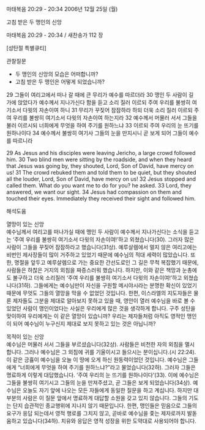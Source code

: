 마태복음 20:29 - 20:34 
2006년 12월 25일 (월)

고침 받은 두 맹인의 신앙



마태복음 20:29 - 20:34 / 새찬송가 112 장


[성탄절 특별큐티]

관찰질문
- 두 맹인의 신앙의 모습은 어떠합니까?
- 고침 받은 두 맹인은 어떻게 되었습니까?

29 그들이 여리고에서 떠나 갈 때에 큰 무리가 예수를 따르더라 30 맹인 두 사람이 길 가에 앉았다가 예수께서 지나가신다 함을 듣고 소리 질러 이르되 주여 우리를 불쌍히 여기소서 다윗의 자손이여 하니 31 무리가 꾸짖어 잠잠하라 하되 더욱 소리 질러 이르되 주여 우리를 불쌍히 여기소서 다윗의 자손이여 하는지라 32 예수께서 머물러 서서 그들을 불러 이르시되 너희에게 무엇을 하여 주기를 원하느냐 33 이르되 주여 우리의 눈 뜨기를 원하나이다 34 예수께서 불쌍히 여기사 그들의 눈을 만지시니 곧 보게 되어 그들이 예수를 따르니라 

29  As Jesus and his disciples were leaving Jericho, a large crowd followed him. 30  Two blind men were sitting by the roadside, and when they heard that Jesus was going by, they shouted, Lord, Son of David, have mercy on us! 31  The crowd rebuked them and told them to be quiet, but they shouted all the louder, Lord, Son of David, have mercy on us! 32  Jesus stopped and called them. What do you want me to do for you? he asked. 33  Lord, they answered, we want our sight. 34  Jesus had compassion on them and touched their eyes. Immediately they received their sight and followed him.

해석도움





열망이 있는 신앙  
예수님께서 여리고를 떠나가실 때에 맹인 두 사람이 예수께서 지나가신다는 소식을 듣고는 ‘주여 우리를 불쌍히 여기소서 다윗의 자손이여!’하고 외쳤습니다(30). 그러자 많은 사람이 그들을 꾸짖어 잠잠하라고 했습니다(31상). 예루살렘에서 멀지 않은 여리고에는 비번인 제사장들이 많이 거주하고 있었기 때문에 예수님의 적대 세력이 많았습니다. 또한, 명절을 앞두고 예루살렘으로 가는 중요한 간선도로인 그 길은 무척 복잡했기 때문에, 사람들은 하찮은 거지의 외침을 짜증스러워 했습니다. 하지만, 이와 같은 책망과 눈총에도 불구하고 더욱 소리질러 ‘주여 우리를 불쌍히 여기소서 다윗의 자손이여!’하고 외쳤습니다(31하). 그들에게는 예수님만이 자신을 구원할 메시야시라는 분명한 확신이 있었기 때문에 무엇도 그들의 열망을 막을 수 없었던 것입니다. 한편, 이스라엘의 지도자들은 물론 제자들도 그분을 제대로 알아보지 못하고 있을 때, 영안이 열러 예수님을 바로 볼 수 있었던 사람이 맹인이었다는 사실은 우리에게 많은 것을 생각하게 합니다. 구주 성탄을 맞이하여 우리에게는 이 같은 열망이 있습니까? 우리는 제자들처럼 아직도 영적인 맹인이 되어 예수님이 누구신지 제대로 보지 못하고 있는 것은 아닙니까?   

목적이 있는 신앙  
예수님은 머물러 서서 그들을 부르셨습니다(32상). 사람들은 비천한 자의 외침을 멸시합니다. 그러나 예수님은 그 외침에 귀를 기울이시고 들으시는 분이십니다.(시 22:24). 이 같은 긍휼이 예수님을 오늘 이 땅에 오게 하신 원동력이었던 것입니다. 예수님은 그들에게 “너희에게 무엇을 하여 주기를 원하느냐?”라고 물었습니다(32하). 그러자 그들은 명료하게 이렇게 대답했습니다. ‘주여 우리의 눈 뜨기를 원하나이다’(33). 이에 예수님은 그들을 불쌍히 여기시고 그들의 눈을 만져주셨고, 곧 그들은 보게 되었습니다(34상). 예수님은 오늘도 자기 앞에 나오는 모든 자들에게 동일한 질문을 하고 계십니다. 하지만 대부분의 사람은 이 질문 앞에서 명료하게 대답할 소원을 갖고 있지 않습니다. 그들의 기도는 단지 습관적인 종교행위에 지나지 않기 때문입니다. 한편, 맹인들은 믿음으로 그들의 요구가 응답 되는데서 영적 행로를 그치지 않고, 곧바로 예수님을 좇는 제자로까지 발돋움하고 있습니다(34하). 치유와 응답은 영적 성장을 위한 도약대로 사용되어야 합니다.